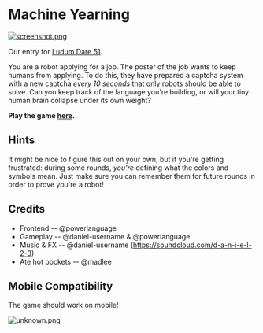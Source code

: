 # Machine Yearning

[![screenshot.png](https://static.jam.host/raw/3b8/44/z/4ff84.png)](https://welldweller.github.io/machine-yearning/)

Our entry for [Ludum Dare 51](https://ldjam.com/events/ludum-dare/51/machine-yearning).

You are a robot applying for a job.  The poster of the job wants to keep humans from applying.  To do this, they have prepared a captcha system with a new captcha _every 10 seconds_ that only robots should be able to solve.  Can you keep track of the language you're building, or will your tiny human brain collapse under its own weight?

**Play the game [here](https://welldweller.github.io/machine-yearning/).**

## Hints

It might be nice to figure this out on your own, but if you're getting frustrated: during some rounds, _you're_ defining what the colors and symbols mean.  Just make sure you can remember them for future rounds in order to prove you're a robot!

## Credits

 * Frontend -- @powerlanguage
 * Gameplay -- @daniel-username & @powerlanguage
 * Music & FX -- @daniel-username (https://soundcloud.com/d-a-n-i-e-l-2-3)
 * Ate hot pockets -- @madlee

## Mobile Compatibility

The game should work on mobile!

![unknown.png](https://static.jam.host/raw/3b8/44/z/4ffa2.png)
